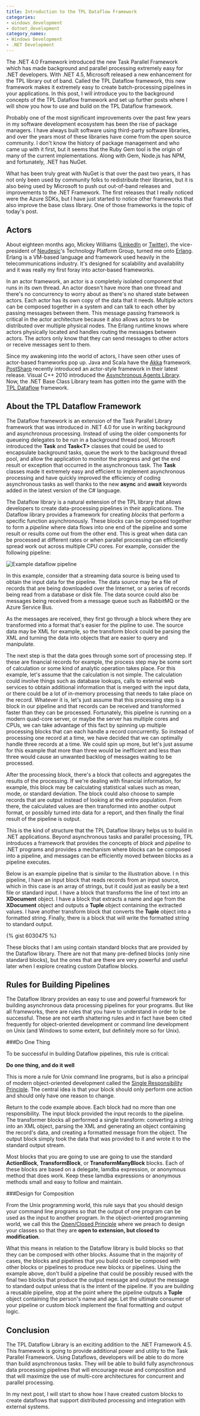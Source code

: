 ```yaml
---
title: Introduction to the TPL Dataflow Framework
categories:
- windows_development
- dotnet_development
category_names:
- Windows Development
- .NET Development
---
```

The .NET 4.0 Framework introduced the new Task Parallel Framework which has made background and parallel processing extremely easy for .NET developers. With .NET 4.5, Microsoft released a new enhancement for the TPL library out of band. Called the TPL Dataflow framework, this new framework makes it extremely easy to create batch-processing pipelines in your applications. In this post, I will introduce you to the background concepts of the TPL Dataflow framework and set up further posts where I will show you how to use and build on the TPL Dataflow framework.

<!--more-->

Probably one of the most significant improvements over the past few years in my software development ecosystem has been the rise of package managers. I have always built software using third-party software libraries, and over the years most of these libraries have come from the open source community. I don't know the history of package management and who came up with it first, but it seems that the Ruby Gem tool is the origin of many of the current implementations. Along with Gem, Node.js has NPM, and fortunately, .NET has NuGet.

What has been truly great with NuGet is that over the past two years, it has not only been used by community folks to redistribute their libraries, but it is also being used by Microsoft to push out out-of-band releases and improvements to the .NET Framework. The first releases that I really noticed were the Azure SDKs, but I have just started to notice other frameworks that also improve the base class library. One of those frameworks is the topic of today's post.

Actors
------
About eighteen months ago, Mickey Williams ([LinkedIn](http://www.linkedin.com/pub/mickey-williams/0/858/5a2) or [Twitter](https://twitter.com/mickeyw)), the vice-president of [Neudesic](http://www.neudesic.com)'s Technology Platform Group, turned me onto [Erlang](http://www.erlang.org). Erlang is a VM-based language and framework used heavily in the telecommunications industry. It's designed for scalability and availability and it was really my first foray into actor-based frameworks.

In an actor framework, an actor is a completely isolated component that runs in its own thread. An actor doesn't have more than one thread and there's no concurrency to worry about as there's no shared state between actors. Each actor has its own copy of the data that it needs. Multiple actors can be composed together in a system and can talk to each other by passing messages between them. This message passing framework is critical in the actor architecture because it also allows actors to be distributed over multiple physical nodes. The Erlang runtime knows where actors physically located and handles routing the messages between actors. The actors only know that they can send messages to other actors or receive messages sent to them.

Since my awakening into the world of actors, I have seen other uses of actor-based frameworks pop up. Java and Scala have the [Akka](http://akka.io) framework. [PostSharp](http://www.postsharp.net) recently introduced an actor-style framework in their latest release. Visual C++ 2010 introduced the [Asynchronous Agents Library](http://msdn.microsoft.com/en-us/library/dd492627.aspx). Now, the .NET Base Class Library team has gotten into the game with the [TPL Dataflow](http://msdn.microsoft.com/en-us/library/hh228603.aspx) framework.

About the TPL Dataflow Framework
--------------------------------
The Dataflow framework is an extension of the Task Parallel Library framework that was introduced in .NET 4.0 for use in writing background and asynchronous processing. Instead of using the older components for queueing delegates to be run in a background thread pool, Microsoft introduced the **Task** and **Task&lt;T&gt;** classes that could be used to encapsulate background tasks, queue the work to the background thread pool, and allow the application to monitor the progress and get the end result or exception that occurred in the asynchronous task. The **Task** classes made it extremely easy and efficient to implement asynchronous processing and have quickly improved the efficiency of coding asynchronous tasks as well thanks to the new **async** and **await** keywords added in the latest version of the C# language.

The Dataflow library is a natural extension of the TPL library that allows developers to create data-processing pipelines in their applications. The Dataflow library provides a framework for creating *blocks* that perform a specific function asynchronously. These blocks can be composed together to form a *pipeline* where data flows into one end of the pipeline and some result or results come out from the other end. This is great when data can be processed at different rates or when parallel processing can efficiently spread work out across multiple CPU cores. For example, consider the following pipeline:

![Example dataflow pipeline](/images/2013-07-18-dataflow-pipeline.png "Example dataflow pipeline")

In this example, consider that a streaming data source is being used to obtain the input data for the pipeline. The data source may be a file of records that are being downloaded over the Internet, or a series of records being read from a database or disk file. The data source could also be messages being received from a message queue such as RabbitMQ or the Azure Service Bus.

As the messages are received, they first go through a block where they are transformed into a format that's easier for the pipline to use. The source data may be XML for example, so the transform block could be parsing the XML and turning the data into objects that are easier to query and manipulate.

The next step is that the data goes through some sort of processing step. If these are financial records for example, the process step may be some sort of calculation or some kind of analytic operation takes place. For this example, let's assume that the calculation is not simple. The calculation could involve things such as database lookups, calls to external web services to obtain additional information that is merged with the input data, or there could be a lot of in-memory processing that needs to take place on the record. Whatever it is, let's just assume that this processing step is a block in our pipeline and that records can be received and transformed faster than they can be processed. Fortunately, this pipeline is running on a modern quad-core server, or maybe the server has multiple cores and CPUs, we can take advantage of this fact by spinning up multiple processing blocks that can each handle a record concurrently. So instead of processing one record at a time, we have decided that we can optimally handle three records at a time. We could spin up more, but let's just assume for this example that more than three would be inefficient and less than three would cause an unwanted backlog of messages waiting to be processed.

After the processing block, there's a block that collects and aggregates the results of the processing. If we're dealing with financial information, for example, this block may be calculating statistical values such as mean, mode, or standard deviation. The block could also choose to sample records that are output instead of looking at the entire population. From there, the calculated values are then transformed into another output format, or possibly turned into data for a report, and then finally the final result of the pipeline is output.

This is the kind of structure that the TPL Dataflow library helps us to build in .NET applications. Beyond asynchronous tasks and parallel processing, TPL introduces a framework that provides the concepts of *block* and *pipeline* to .NET programs and provides a mechanism where blocks can be composed into a pipeline, and messages can be efficiently moved between blocks as a pipeline executes.

Below is an example pipeline that is similar to the illustration above. I n this pipeline, I have an input block that reads records from an input source, which in this case is an array of strings, but it could just as easily be a text file or standard input. I have a block that transforms the line of text into an **XDocument** object. I have a block that extracts a name and age from the **XDocument** object and outputs a **Tuple** object containing the extracted values. I have another transform block that converts the **Tuple** object into a formatted string. Finally, there is a block that will write the formatted string to standard output.

{% gist 6030475 %}

These blocks that I am using contain standard blocks that are provided by the Dataflow library. There are not that many pre-defined blocks (only nine standard blocks), but the ones that are there are very powerful and useful later when I explore creating custom Dataflow blocks.

Rules for Building Pipelines
----------------------------
The Dataflow library provides an easy to use and powerful framework for building asynchronous data processing pipelines for your programs. But like all frameworks, there are rules that you have to understand in order to be successful. These are not earth shattering rules and in fact have been cited frequently for object-oriented development or command line development on Unix (and Windows to some extent, but definitely more so for Unix).

###Do One Thing

To be successful in building Dataflow pipelines, this rule is critical:

**Do one thing, and do it well**

This is more a rule for Unix command line programs, but is also a principal of modern object-oriented development called the [Single Responsibility Principle](http://en.wikipedia.org/wiki/Single_responsibility_principle). The central idea is that your block should only perform one action and should only have one reason to change.

Return to the code example above. Each block had no more than one responsibility. The input block provided the input records to the pipeline. The transformer blocks all performed a single transform: converting a string into an XML object, parsing the XML and generating an object containing the record's data, and creating a formatted message from the object. The output block simply took the data that was provided to it and wrote it to the standard output stream.

Most blocks that you are going to use are going to use the standard **ActionBlock**, **TransformBlock**, or **TransformManyBlock** blocks. Each of these blocks are based on a delegate, lamdba expression, or anonymous method that does work. Keep these lamdba expressions or anonymous methods small and easy to follow and maintain.

###Design for Composition

From the Unix programming world, this rule says that you should design your command line programs so that the output of one program can be used as the input to another program. In the object-oriented programming world, we call this the [Open/Closed Principle](http://en.wikipedia.org/wiki/Open/closed_principle) where we preach to design your classes so that they are **open to extension, but closed to modification**.

What this means in relation to the Dataflow library is build blocks so that they can be composed with other blocks. Assume that in the majority of cases, the blocks and pipelines that you build could be composed with other blocks or pipelines to produce new blocks or pipelines. Using the example above, don't build a pipeline that could be possibly reused with the final two blocks that produce the output message and output the message to standard output unless that is the intent of the pipeline. If you are building a reusable pipeline, stop at the point where the pipeline outputs a **Tuple** object containing the person's name and age. Let the ultimate consumer of your pipeline or custom block implement the final formatting and output logic.

Conclusion
----------
The TPL Dataflow Library is an exciting addition to the .NET Framework 4.5. This framework is going to provide additional power and utility to the Task Parallel Framework. Using Dataflows, developers will be able to do more than build asynchronous tasks. They will be able to build fully asynchronous data processing pipelines that will encourage reuse and composition and that will maximize the use of multi-core architectures for concurrent and parallel processing.

In my next post, I will start to show how I have created custom blocks to create dataflows that support distributed processing and integration with external systems.
